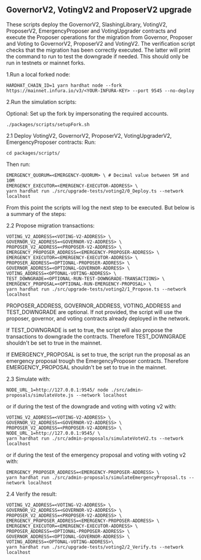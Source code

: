 ## GovernorV2, VotingV2 and ProposerV2 upgrade

These scripts deploy the GovernorV2, SlashingLibrary, VotingV2, ProposerV2, EmergencyProposer and VotingUpgrader contracts and execute the Proposer operations for the migration from Governor, Proposer and Voting to GovernorV2, ProposerV2 and VotingV2. The verification script checks that the migration has been correctly executed. The latter will print the command to run to test the downgrade if needed. This should only be run in testnets or mainnet forks.

1.Run a local forked node:

```
HARDHAT_CHAIN_ID=1 yarn hardhat node --fork https://mainnet.infura.io/v3/<YOUR-INFURA-KEY> --port 9545 --no-deploy
```

2.Run the simulation scripts:

Optional: Set up the fork by impersonating the required accounts.

```
./packages/scripts/setupFork.sh
```

2.1 Deploy VotingV2, GovernorV2, ProposerV2, VotingUpgraderV2, EmergencyProposer contracts:
Run:

```
cd packages/scripts/
```

Then run:

```
EMERGENCY_QUORUM=<EMERGENCY-QUORUM> \ # Decimal value between 5M and 10M
EMERGENCY_EXECUTOR=<EMERGENCY-EXECUTOR-ADDRESS> \
yarn hardhat run ./src/upgrade-tests/voting2/0_Deploy.ts --network localhost
```

From this point the scripts will log the next step to be executed. But below is a summary of the steps:

2.2 Propose migration transactions:

```
VOTING_V2_ADDRESS=<VOTING-V2-ADDRESS> \
GOVERNOR_V2_ADDRESS=<GOVERNOR-V2-ADDRESS> \
PROPOSER_V2_ADDRESS=<PROPOSER-V2-ADDRESS> \
EMERGENCY_PROPOSER_ADDRESS=<EMERGENCY-PROPOSER-ADDRESS> \
EMERGENCY_EXECUTOR=<EMERGENCY-EXECUTOR-ADDRESS> \
PROPOSER_ADDRESS=<OPTIONAL-PROPOSER-ADDRESS> \
GOVERNOR_ADDRESS=<OPTIONAL-GOVERNOR-ADDRESS> \
VOTING_ADDRESS=<OPTONAL-VOTING-ADDRESS> \
TEST_DOWNGRADE=<OPTIONAL-RUN-TEST-DOWNGRADE-TRANSACTIONS> \
EMERGENCY_PROPOSAL=<OPTIONAL-RUN-EMERGENCY-PROPOSAL> \
yarn hardhat run ./src/upgrade-tests/voting2/1_Propose.ts --network localhost
```

PROPOSER_ADDRESS, GOVERNOR_ADDRESS, VOTING_ADDRESS and TEST_DOWNGRADE are optional. If not provided, the script will use the proposer, governor, and voting contracts already deployed in the network.

If TEST_DOWNGRADE is set to true, the script will also propose the transactions to downgrade the contracts. Therefore TEST_DOWNGRADE shouldn't be set to true in the mainnet.

If EMERGENCY_PROPOSAL is set to true, the script run the proposal as an emergency proposal trough the EmergencyProposer contracts. Therefore EMERGENCY_PROPOSAL shouldn't be set to true in the mainnet.

2.3 Simulate with:

```
NODE_URL_1=http://127.0.0.1:9545/ node ./src/admin-proposals/simulateVote.js --network localhost
```

or if during the test of the downgrade and voting with voting v2 with:

```
VOTING_V2_ADDRESS=<VOTING-V2-ADDRESS> \
GOVERNOR_V2_ADDRESS=<GOVERNOR-V2-ADDRESS> \
PROPOSER_V2_ADDRESS=<PROPOSER-V2-ADDRESS> \
NODE_URL_1=http://127.0.0.1:9545/ \
yarn hardhat run ./src/admin-proposals/simulateVoteV2.ts --network localhost
```

or if during the test of the emergency proposal and voting with voting v2 with:

```
EMERGENCY_PROPOSER_ADDRESS=<EMERGENCY-PROPOSER-ADDRESS> \
yarn hardhat run ./src/admin-proposals/simulateEmergencyProposal.ts --network localhost
```

2.4 Verify the result:

```
VOTING_V2_ADDRESS=<VOTING-V2-ADDRESS> \
GOVERNOR_V2_ADDRESS=<GOVERNOR-V2-ADDRESS> \
PROPOSER_V2_ADDRESS=<PROPOSER-V2-ADDRESS> \
EMERGENCY_PROPOSER_ADDRESS=<EMERGENCY-PROPOSER-ADDRESS> \
EMERGENCY_EXECUTOR=<EMERGENCY-EXECUTOR-ADDRESS> \
PROPOSER_ADDRESS=<OPTIONAL-PROPOSER-ADDRESS> \
GOVERNOR_ADDRESS=<OPTIONAL-GOVERNOR-ADDRESS> \
VOTING_ADDRESS=<OPTONAL-VOTING-ADDRESS>\
yarn hardhat run ./src/upgrade-tests/voting2/2_Verify.ts --network localhost
```
